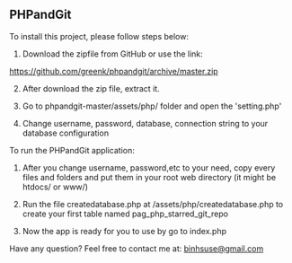 ## PHPandGit

To install this project, please follow steps below:

1. Download the zipfile from GitHub or use the link:

https://github.com/greenk/phpandgit/archive/master.zip

2. After download the zip file, extract it.

3. Go to phpandgit-master/assets/php/ folder and open the 'setting.php'

4. Change username, password, database, connection string to your database configuration

To run the PHPandGit application:

1. After you change username, password,etc to your need, copy every files and folders and put them in your root web directory (it might be htdocs/ or www/)

2. Run the file createdatabase.php at <your root url>/assets/php/createdatabase.php to create your first table named pag_php_starred_git_repo

3. Now the app is ready for you to use by go to index.php


Have any question? Feel free to contact me at: binhsuse@gmail.com